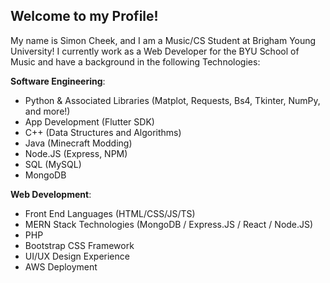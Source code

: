 ## Welcome to my Profile!

My name is Simon Cheek, and I am a Music/CS Student at Brigham Young University! I currently work as a Web Developer for the BYU School of Music and have a background in the following Technologies:

**Software Engineering**:
- Python & Associated Libraries (Matplot, Requests, Bs4, Tkinter, NumPy, and more!)
- App Development (Flutter SDK)
- C++ (Data Structures and Algorithms)
- Java (Minecraft Modding)
- Node.JS (Express, NPM)
- SQL (MySQL)
- MongoDB

**Web Development**:
- Front End Languages (HTML/CSS/JS/TS)
- MERN Stack Technologies (MongoDB / Express.JS / React / Node.JS)
- PHP
- Bootstrap CSS Framework
- UI/UX Design Experience
- AWS Deployment


<!---
- 👋 Hi, I’m @Simon-Cheek
- 👀 I’m interested in ...
- 🌱 I’m currently learning ...
- 💞️ I’m looking to collaborate on ...
- 📫 How to reach me ...
- 😄 Pronouns: ...
- ⚡ Fun fact: ...

Simon-Cheek/Simon-Cheek is a ✨ special ✨ repository because its `README.md` (this file) appears on your GitHub profile.
You can click the Preview link to take a look at your changes.
--->
